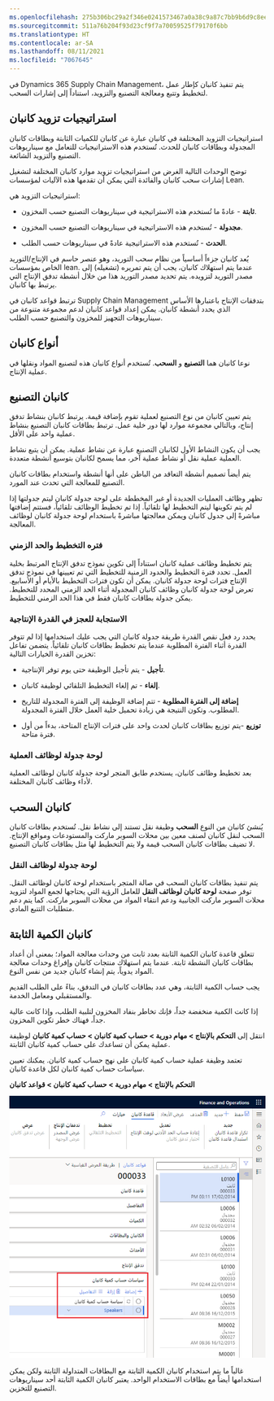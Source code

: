 ```yaml
---
ms.openlocfilehash: 275b306bc29a2f346e0241573467a0a38c9a87c7bb9b6d9c8ee63b2f40feddec
ms.sourcegitcommit: 511a76b204f93d23cf9f7a70059525f79170f6bb
ms.translationtype: HT
ms.contentlocale: ar-SA
ms.lasthandoff: 08/11/2021
ms.locfileid: "7067645"
---
```

في Dynamics 365 Supply Chain Management، يتم تنفيذ كانبان كإطار عمل لتخطيط وتتبع ومعالجة التصنيع والتزويد، استناداً إلى إشارات السحب.

## <a name="kanban-replenishment-strategies"></a>استراتيجيات تزويد كانبان

استراتيجيات التزويد المختلفة في كانبان عبارة عن كانبان للكميات الثابتة وبطاقات كانبان المجدولة وبطاقات كانبان للحدث. تُستخدم هذه الاستراتيجيات للتعامل مع سيناريوهات التصنيع والتزويد الشائعة.

توضح الوحدات التالية الغرض من استراتيجيات تزويد موارد كانبان المختلفة لتشغيل إشارات سحب كانبان والفائدة التي يمكن أن تقدمها هذه الآليات لمؤسسات Lean.

استراتيجيات التزويد هي:

-   **ثابتة** - عادةً ما تُستخدم هذه الاستراتيجية في سيناريوهات التصنيع حسب المخزون.

-   **مجدولة** - تُستخدم هذه الاستراتيجية في سيناريوهات التصنيع حسب المخزون.

-   **الحدث** - تُستخدم هذه الاستراتيجية عادةً في سيناريوهات حسب الطلب.

يُعد كانبان جزءاً أساسياً من نظام سحب التوريد، وهو عنصر حاسم في الإنتاج/التوريد الخاص بمؤسسات lean. عندما يتم استهلاك كانبان، يجب أن يتم تمريره (تشغيله) إلى مصدر التوريد لتزويده. يتم تحديد مصدر التوريد هذا من خلال أنشطة تدفق الإنتاج التي يرتبط بها كانبان.

ترتبط قواعد كانبان في Supply Chain Management بتدفقات الإنتاج باعتبارها الأساس الذي يحدد أنشطة كانبان. يمكن إعداد قواعد كانبان لدعم مجموعة متنوعة من سيناريوهات التجهيز للمخزون والتصنيع حسب الطلب.

## <a name="kanban-types"></a>أنواع كانبان

نوعا كانبان هما **التصنيع** و **السحب**. تُستخدم أنواع كانبان هذه لتصنيع المواد ونقلها في عملية الإنتاج.


## <a name="manufacturing-kanban"></a>كانبان التصنيع

يتم تعيين كانبان من نوع التصنيع لعملية تقوم بإضافة قيمة. يرتبط كانبان بنشاط تدفق إنتاج، وبالتالي مجموعة موارد لها دور خلية عمل. ترتبط بطاقات كانبان التصنيع بنشاط عملية واحد على الأقل.

يجب أن يكون النشاط الأول لكانبان التصنيع عبارة عن نشاط عملية.
يمكن أن يتبع نشاط العملية عملية نقل أو نشاط عملية آخر، مما يسمح لكانبان بتوسيع أنشطة متعددة.

يتم أيضاً تصميم أنشطة التعاقد من الباطن على أنها أنشطة واستخدام بطاقات كانبان التصنيع للمعالجة التي تحدث عند المورد.

تظهر وظائف العمليات الجديدة أو غير المخططة على لوحة جدولة كانبان ليتم جدولتها إذا لم يتم تكوينها ليتم التخطيط لها تلقائياً. إذا تم تخطيط الوظائف تلقائياً، فستتم إضافتها مباشرةً إلى جدول كانبان ويمكن معالجتها مباشرةً باستخدام لوحة جدولة كانبان لوظائف المعالجة.

### <a name="planning-period-and-time-fence"></a>فتره التخطيط والحد الزمني

يتم تخطيط وظائف عملية كانبان استناداً إلى تكوين نموذج تدفق الإنتاج المرتبط بخلية العمل. تحدد فترة التخطيط والحدود الزمنية للتخطيط التي تم تعيينها في نموذج تدفق الإنتاج فترات لوحة جدولة كانبان. يمكن أن تكون فترات التخطيط بالأيام أو الأسابيع. تعرض لوحة جدولة كانبان وظائف كانبان المجدولة أثناء الحد الزمني المحدد للتخطيط. يمكن جدولة بطاقات كانبان فقط في هذا الحد الزمني للتخطيط.

### <a name="capacity-shortage-reaction"></a>الاستجابة للعجز في القدرة الإنتاجية

يحدد رد فعل نقص القدرة طريقة جدولة كانبان التي يجب عليك استخدامها إذا لم تتوفر القدرة أثناء الفترة المطلوبة عندما يتم تخطيط بطاقات كانبان تلقائياً. يتضمن تفاعل تخزين القدرة الخيارات التالية:

-   **تأجيل** - يتم تأجيل الوظيفة حتى يوم توفر الإنتاجية.

-   **إلغاء** - تم إلغاء التخطيط التلقائي لوظيفة كانبان.

-   **إضافة إلى الفترة المطلوبة** - تتم إضافة الوظيفة إلى الفترة المجدولة للتاريخ المطلوب. وتكون النتيجة هي زيادة تحميل خلية العمل خلال الفترة المجدولة.

-   **توزيع** -يتم توزيع بطاقات كانبان لحدث واحد على فترات الإنتاج المتاحة، بدءاً من أول فترة متاحة.

### <a name="schedule-board-for-process-jobs"></a>لوحة جدولة لوظائف العملية

بعد تخطيط وظائف كانبان، يستخدم طابق المتجر لوحة جدولة كانبان لوظائف العملية لأداء وظائف كانبان المختلفة.

## <a name="withdrawal-kanban"></a>كانبان السحب

يُنشئ كانبان من النوع **السحب** وظيفة نقل تستند إلى نشاط نقل. تُستخدم بطاقات كانبان السحب لنقل كانبان لصنف معين بين محلات السوبر ماركت والمستودعات ومواقع الإنتاج. لا تضيف بطاقات كانبان السحب قيمة ولا يتم التخطيط لها مثل بطاقات كانبان التصنيع.

### <a name="schedule-board-for-transfer-jobs"></a>لوحة جدولة لوظائف النقل

يتم تنفيذ بطاقات كانبان السحب في صالة المتجر باستخدام لوحة كانبان لوظائف النقل. توفر صفحة **لوحة كانبان لوظائف النقل** للعامل الرؤية التي يحتاجها لجمع المواد لتزويد محلات السوبر ماركت الجانبية ودعم انتقاء المواد من محلات السوبر ماركت. كما يتم دعم متطلبات التتبع المادي. 


## <a name="fixed-quantity-kanban"></a>كانبان الكمية الثابتة

تتعلق قاعدة كانبان الكمية الثابتة بعدد ثابت من وحدات معالجة المواد؛ بمعنى أن أعداد بطاقات كانبان النشطة ثابتة. عندما يتم استهلاك منتجات كانبان وإفراغ وحدات معالجة المواد يدوياً، يتم إنشاء كانبان جديد من نفس النوع.

يجب حساب الكمية الثابتة، وهي عدد بطاقات كانبان في التدفق، بناءً على الطلب القديم والمستقبلي ومعامل الخدمة.

إذا كانت الكمية منخفضة جداً، فإنك تخاطر بنفاد المخزون لتلبية الطلب، وإذا كانت عالية جداً، فهناك خطر تكوين المخزون.

انتقل إلى **التحكم بالإنتاج > مهام دورية > حساب كمية كانبان > حساب كمية كانبان** لوظيفة عملية يمكن أن تساعدك على حساب كمية كانبان الثابتة.

تعتمد وظيفة عملية حساب كمية كانبان على نهج حساب كمية كانبان. يمكنك تعيين سياسات حساب كمية كانبان لكل قاعدة كانبان.

**التحكم بالإنتاج > مهام دورية > حساب كمية كانبان > قواعد كانبان**

![لقطة شاشة لحقل سياسات حساب كمية كانبان.](../media/calculate-kanban-quantity-2.png)

غالباً ما يتم استخدام كانبان الكمية الثابتة مع البطاقات المتداولة الثابتة ولكن يمكن استخدامها أيضاً مع بطاقات الاستخدام الواحد. يعتبر كانبان الكمية الثابتة أحد سيناريوهات التصنيع للتخزين. 
